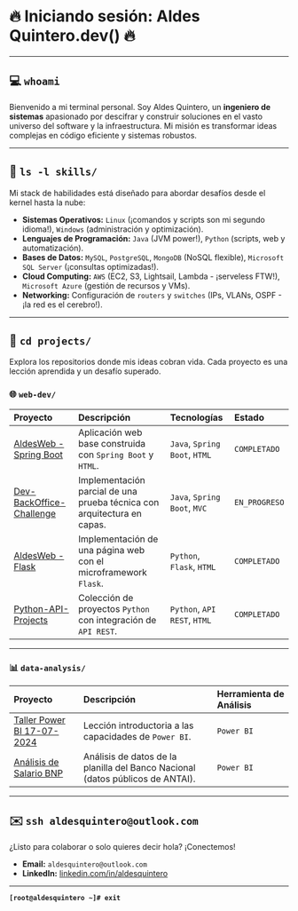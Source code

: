 # 🔥 Iniciando sesión: Aldes Quintero.dev() 🔥

---

## 💻 `whoami`

Bienvenido a mi terminal personal. Soy Aldes Quintero, un **ingeniero de sistemas** apasionado por descifrar y construir soluciones en el vasto universo del software y la infraestructura. Mi misión es transformar ideas complejas en código eficiente y sistemas robustos.

---

## 🚀 `ls -l skills/`

Mi stack de habilidades está diseñado para abordar desafíos desde el kernel hasta la nube:

* **Sistemas Operativos:** `Linux` (¡comandos y scripts son mi segundo idioma!), `Windows` (administración y optimización).
* **Lenguajes de Programación:** `Java` (JVM power!), `Python` (scripts, web y automatización).
* **Bases de Datos:** `MySQL`, `PostgreSQL`, `MongoDB` (NoSQL flexible), `Microsoft SQL Server` (¡consultas optimizadas!).
* **Cloud Computing:** `AWS` (EC2, S3, Lightsail, Lambda - ¡serveless FTW!), `Microsoft Azure` (gestión de recursos y VMs).
* **Networking:** Configuración de `routers` y `switches` (IPs, VLANs, OSPF - ¡la red es el cerebro!).

---

## 📂 `cd projects/`

Explora los repositorios donde mis ideas cobran vida. Cada proyecto es una lección aprendida y un desafío superado.

### 🌐 **`web-dev/`**

| Proyecto                  | Descripción                                               | Tecnologías                               | Estado     |
| :------------------------ | :-------------------------------------------------------- | :---------------------------------------- | :--------- |
| [AldesWeb - Spring Boot](https://github.com/AldesQuintero/Spring-Boot-Project-Aldesweb) | Aplicación web base construida con `Spring Boot` y `HTML`. | `Java`, `Spring Boot`, `HTML`             | `COMPLETADO` |
| [Dev-BackOffice-Challenge](https://github.com/AldesQuintero/Dev-BackOffice-Challenge-002-) | Implementación parcial de una prueba técnica con arquitectura en capas. | `Java`, `Spring Boot`, `MVC`              | `EN_PROGRESO` |
| [AldesWeb - Flask](https://github.com/AldesQuintero/Flask-Project-AldesWeb) | Implementación de una página web con el microframework `Flask`. | `Python`, `Flask`, `HTML`                 | `COMPLETADO` |
| [Python-API-Projects](https://github.com/AldesQuintero/Python-Projects) | Colección de proyectos `Python` con integración de `API REST`. | `Python`, `API REST`, `HTML`              | `COMPLETADO` |

---

### 📊 **`data-analysis/`**

| Proyecto                                                                 | Descripción                                                                 | Herramienta de Análisis |
| :----------------------------------------------------------------------- | :-------------------------------------------------------------------------- | :---------------------- |
| [Taller Power BI 17-07-2024](https://github.com/AldesQuintero/Analisis-de-Datos/blob/main/Power%20BI%2017-07-2024/Taller%2017-07-2024.pdf) | Lección introductoria a las capacidades de `Power BI`.                       | `Power BI`              |
| [Análisis de Salario BNP](https://github.com/AldesQuintero/Analisis-de-Datos/blob/main/Anal%C3%ADsis%20de%20planilla%20de%20Banco%20Nacional/Analisis%20de%20Gastos%20del%20Banco%20Nacional.pdf) | Análisis de datos de la planilla del Banco Nacional (datos públicos de ANTAI). | `Power BI`              |

---

## ✉️ `ssh aldesquintero@outlook.com`

¿Listo para colaborar o solo quieres decir hola? ¡Conectemos!

* **Email:** `aldesquintero@outlook.com`
* **LinkedIn:** [linkedin.com/in/aldesquintero](https://linkedin.com/in/aldesquintero)

---

**`[root@aldesquintero ~]# exit`**
